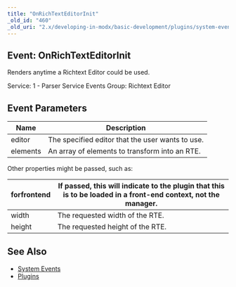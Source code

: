 ```yaml
---
title: "OnRichTextEditorInit"
_old_id: "460"
_old_uri: "2.x/developing-in-modx/basic-development/plugins/system-events/onrichtexteditorinit"
---
```


## Event: OnRichTextEditorInit

Renders anytime a Richtext Editor could be used.

Service: 1 - Parser Service Events
Group: Richtext Editor

## Event Parameters

| Name     | Description                                      |
| -------- | ------------------------------------------------ |
| editor   | The specified editor that the user wants to use. |
| elements | An array of elements to transform into an RTE.   |

Other properties might be passed, such as:

| forfrontend | If passed, this will indicate to the plugin that this is to be loaded in a front-end context, not the manager. |
| ----------- | -------------------------------------------------------------------------------------------------------------- |
| width       | The requested width of the RTE.                                                                                |
| height      | The requested height of the RTE.                                                                               |

## See Also

- [System Events](extending-modx/plugins/system-events "System Events")
- [Plugins](extending-modx/plugins "Plugins")
